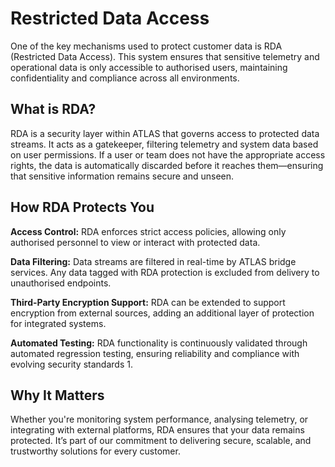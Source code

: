 # Restricted Data Access

One of the key mechanisms used to protect customer data is RDA (Restricted Data Access). This system ensures that sensitive telemetry and operational data is only accessible to authorised users, maintaining confidentiality and compliance across all environments.

## What is RDA?
RDA is a security layer within ATLAS that governs access to protected data streams. It acts as a gatekeeper, filtering telemetry and system data based on user permissions. If a user or team does not have the appropriate access rights, the data is automatically discarded before it reaches them—ensuring that sensitive information remains secure and unseen.

## How RDA Protects You

**Access Control:** RDA enforces strict access policies, allowing only authorised personnel to view or interact with protected data.

**Data Filtering:** Data streams are filtered in real-time by ATLAS bridge services. Any data tagged with RDA protection is excluded from delivery to unauthorised endpoints.

**Third-Party Encryption Support:** RDA can be extended to support encryption from external sources, adding an additional layer of protection for integrated systems.

**Automated Testing:** RDA functionality is continuously validated through automated regression testing, ensuring reliability and compliance with evolving security standards 1.

## Why It Matters

Whether you're monitoring system performance, analysing telemetry, or integrating with external platforms, RDA ensures that your data remains protected. It’s part of our commitment to delivering secure, scalable, and trustworthy solutions for every customer.